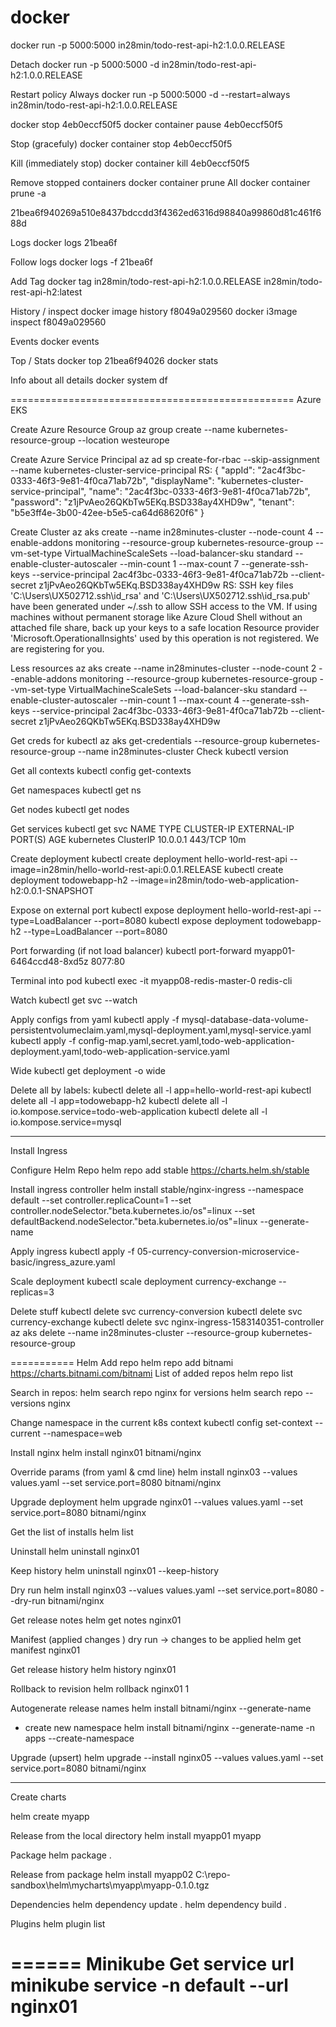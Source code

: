 # docker

docker run -p 5000:5000 in28min/todo-rest-api-h2:1.0.0.RELEASE

Detach
docker run -p 5000:5000 -d in28min/todo-rest-api-h2:1.0.0.RELEASE

Restart policy Always
docker run -p 5000:5000 -d --restart=always in28min/todo-rest-api-h2:1.0.0.RELEASE

docker stop 4eb0eccf50f5
docker container pause 4eb0eccf50f5

Stop (gracefuly)
docker container stop 4eb0eccf50f5

Kill (immediately stop)
docker container kill 4eb0eccf50f5

Remove stopped containers
docker container prune
All
docker container prune -a

21bea6f940269a510e8437bdccdd3f4362ed6316d98840a99860d81c461f688d

Logs
docker logs 21bea6f

Follow logs
docker logs -f 21bea6f

Add Tag
docker tag in28min/todo-rest-api-h2:1.0.0.RELEASE in28min/todo-rest-api-h2:latest

History / inspect
docker image history f8049a029560
docker i3mage inspect f8049a029560

Events
docker events

Top / Stats
docker top 21bea6f94026
docker stats

Info about all details
docker system df

=================================================
Azure EKS

Create Azure Resource Group
az group create --name kubernetes-resource-group --location westeurope

Create Azure Service Principal
az ad sp create-for-rbac --skip-assignment --name kubernetes-cluster-service-principal
RS:
{
"appId": "2ac4f3bc-0333-46f3-9e81-4f0ca71ab72b",
"displayName": "kubernetes-cluster-service-principal",
"name": "2ac4f3bc-0333-46f3-9e81-4f0ca71ab72b",
"password": "z1jPvAeo26QKbTw5EKq.BSD338ay4XHD9w",
"tenant": "b5e3ff4e-3b00-42ee-b5e5-ca64d68620f6"
}

Create Cluster
az aks create --name in28minutes-cluster --node-count 4 --enable-addons monitoring --resource-group kubernetes-resource-group --vm-set-type VirtualMachineScaleSets --load-balancer-sku standard --enable-cluster-autoscaler  --min-count 1 --max-count 7 --generate-ssh-keys --service-principal 2ac4f3bc-0333-46f3-9e81-4f0ca71ab72b --client-secret  z1jPvAeo26QKbTw5EKq.BSD338ay4XHD9w
RS:
SSH key files 'C:\Users\UX502712\.ssh\id_rsa' and 'C:\Users\UX502712\.ssh\id_rsa.pub' have been generated under ~/.ssh to allow SSH access to the VM. If using machines without permanent storage like Azure Cloud Shell without an attached file share, back up your keys to a safe location
Resource provider 'Microsoft.OperationalInsights' used by this operation is not registered. We are registering for you.

Less resources
az aks create --name in28minutes-cluster --node-count 2 --enable-addons monitoring --resource-group kubernetes-resource-group --vm-set-type VirtualMachineScaleSets --load-balancer-sku standard --enable-cluster-autoscaler  --min-count 1 --max-count 4 --generate-ssh-keys --service-principal 2ac4f3bc-0333-46f3-9e81-4f0ca71ab72b --client-secret  z1jPvAeo26QKbTw5EKq.BSD338ay4XHD9w


Get creds for kubectl
az aks get-credentials --resource-group kubernetes-resource-group --name in28minutes-cluster
Check
kubectl version

Get all contexts
kubectl config get-contexts

Get namespaces
kubectl get ns

Get nodes
kubectl get nodes

Get services
kubectl get svc
NAME         TYPE        CLUSTER-IP   EXTERNAL-IP   PORT(S)   AGE
kubernetes   ClusterIP   10.0.0.1     <none>        443/TCP   10m

Create deployment
kubectl create deployment hello-world-rest-api --image=in28min/hello-world-rest-api:0.0.1.RELEASE
kubectl create deployment todowebapp-h2 --image=in28min/todo-web-application-h2:0.0.1-SNAPSHOT

Expose on external port
kubectl expose deployment hello-world-rest-api --type=LoadBalancer --port=8080
kubectl expose deployment todowebapp-h2 --type=LoadBalancer --port=8080

Port forwarding (if not load balancer)
kubectl port-forward myapp01-6464ccd48-8xd5z 8077:80

Terminal into pod
kubectl exec -it myapp08-redis-master-0 redis-cli

Watch
kubectl get svc --watch


Apply configs from yaml
kubectl apply -f mysql-database-data-volume-persistentvolumeclaim.yaml,mysql-deployment.yaml,mysql-service.yaml
kubectl apply -f config-map.yaml,secret.yaml,todo-web-application-deployment.yaml,todo-web-application-service.yaml

Wide
kubectl get deployment -o wide

Delete all by labels:
kubectl delete all -l app=hello-world-rest-api
kubectl delete all -l app=todowebapp-h2
kubectl delete all -l io.kompose.service=todo-web-application
kubectl delete all -l io.kompose.service=mysql

------------------
Install Ingress

Configure Helm Repo
helm repo add stable https://charts.helm.sh/stable

Install ingress controller
helm install stable/nginx-ingress --namespace default --set controller.replicaCount=1 --set controller.nodeSelector."beta\.kubernetes\.io/os"=linux --set defaultBackend.nodeSelector."beta\.kubernetes\.io/os"=linux --generate-name

Apply ingress
kubectl apply -f 05-currency-conversion-microservice-basic/ingress_azure.yaml

Scale deployment
kubectl scale deployment currency-exchange --replicas=3

Delete stuff
kubectl delete svc currency-conversion
kubectl delete svc currency-exchange
kubectl delete svc nginx-ingress-1583140351-controller
az aks delete --name in28minutes-cluster --resource-group kubernetes-resource-group

=========== Helm
Add repo
helm repo add bitnami https://charts.bitnami.com/bitnami
List of added repos
helm repo list

Search in repos:
helm search repo nginx
for versions
helm search repo --versions nginx

Change namespace in the current k8s context
kubectl config set-context --current --namespace=web

Install nginx
helm install nginx01 bitnami/nginx

Override params (from yaml & cmd line)
helm install nginx03 --values values.yaml --set service.port=8080 bitnami/nginx

Upgrade deployment
helm upgrade nginx01 --values values.yaml --set service.port=8080 bitnami/nginx

Get the list of installs
helm list

Uninstall
helm uninstall nginx01

Keep history
helm uninstall nginx01 --keep-history

Dry run
helm install nginx03 --values values.yaml --set service.port=8080 --dry-run bitnami/nginx

Get release notes
helm get notes nginx01

Manifest (applied changes ) dry run -> changes to be applied
helm get manifest nginx01

Get release history
helm history nginx01

Rollback to revision
helm rollback nginx01 1

Autogenerate release names
helm install bitnami/nginx --generate-name

+ create new namespace
  helm install bitnami/nginx --generate-name -n apps --create-namespace

Upgrade (upsert)
helm upgrade --install nginx05 --values values.yaml --set service.port=8080 bitnami/nginx


--------
Create charts

helm create myapp

Release from the local directory
helm install myapp01 myapp

Package
helm package .

Release from package
helm install myapp02 C:\repo-sandbox\helm\mycharts\myapp\myapp-0.1.0.tgz

Dependencies
helm dependency update .
helm dependency build .

Plugins
helm plugin list

====== Minikube
Get service url
minikube service -n default --url nginx01
======
